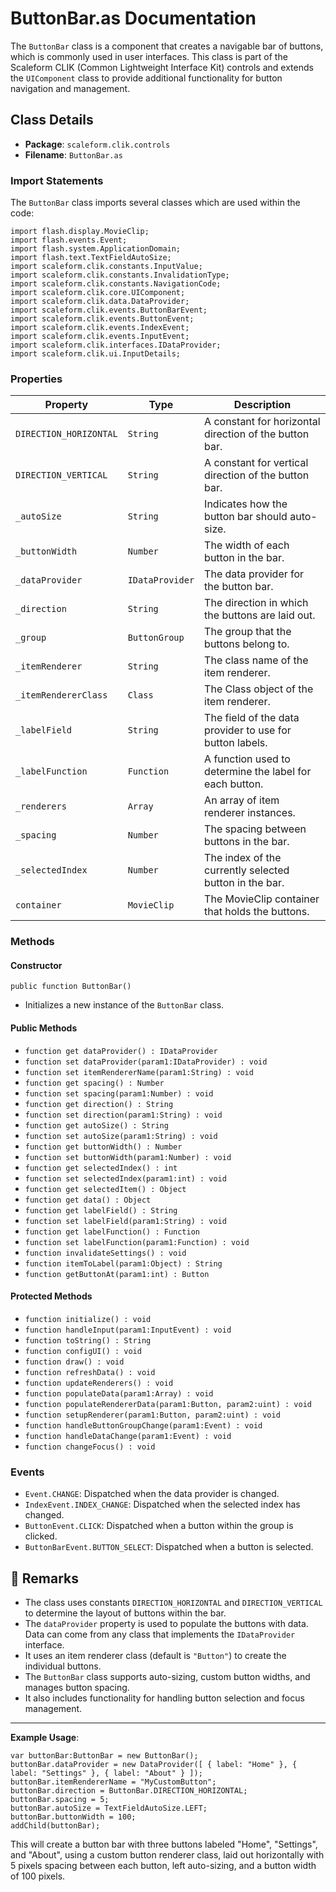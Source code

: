 # ButtonBar.as Documentation

The `ButtonBar` class is a component that creates a navigable bar of buttons, which is commonly used in user interfaces.
This class is part of the Scaleform CLIK (Common Lightweight Interface Kit) controls and extends the `UIComponent` class to provide additional functionality for button navigation and management.

## Class Details

- **Package**: `scaleform.clik.controls`
- **Filename**: `ButtonBar.as`

### Import Statements

The `ButtonBar` class imports several classes which are used within the code:

```as3
import flash.display.MovieClip;
import flash.events.Event;
import flash.system.ApplicationDomain;
import flash.text.TextFieldAutoSize;
import scaleform.clik.constants.InputValue;
import scaleform.clik.constants.InvalidationType;
import scaleform.clik.constants.NavigationCode;
import scaleform.clik.core.UIComponent;
import scaleform.clik.data.DataProvider;
import scaleform.clik.events.ButtonBarEvent;
import scaleform.clik.events.ButtonEvent;
import scaleform.clik.events.IndexEvent;
import scaleform.clik.events.InputEvent;
import scaleform.clik.interfaces.IDataProvider;
import scaleform.clik.ui.InputDetails;
```

### Properties

| Property               | Type             | Description                                                                |
|------------------------|------------------|----------------------------------------------------------------------------|
| `DIRECTION_HORIZONTAL` | `String`         | A constant for horizontal direction of the button bar.                     |
| `DIRECTION_VERTICAL`   | `String`         | A constant for vertical direction of the button bar.                       |
| `_autoSize`            | `String`         | Indicates how the button bar should auto-size.                             |
| `_buttonWidth`         | `Number`         | The width of each button in the bar.                                       |
| `_dataProvider`        | `IDataProvider`  | The data provider for the button bar.                                      |
| `_direction`           | `String`         | The direction in which the buttons are laid out.                           |
| `_group`               | `ButtonGroup`    | The group that the buttons belong to.                                      |
| `_itemRenderer`        | `String`         | The class name of the item renderer.                                       |
| `_itemRendererClass`   | `Class`          | The Class object of the item renderer.                                     |
| `_labelField`          | `String`         | The field of the data provider to use for button labels.                   |
| `_labelFunction`       | `Function`       | A function used to determine the label for each button.                    |
| `_renderers`           | `Array`          | An array of item renderer instances.                                       |
| `_spacing`             | `Number`         | The spacing between buttons in the bar.                                    |
| `_selectedIndex`       | `Number`         | The index of the currently selected button in the bar.                     |
| `container`            | `MovieClip`      | The MovieClip container that holds the buttons.                            |

### Methods

#### Constructor

```as3
public function ButtonBar()
```

- Initializes a new instance of the `ButtonBar` class.

#### Public Methods

- `function get dataProvider() : IDataProvider`
- `function set dataProvider(param1:IDataProvider) : void`
- `function set itemRendererName(param1:String) : void`
- `function get spacing() : Number`
- `function set spacing(param1:Number) : void`
- `function get direction() : String`
- `function set direction(param1:String) : void`
- `function get autoSize() : String`
- `function set autoSize(param1:String) : void`
- `function get buttonWidth() : Number`
- `function set buttonWidth(param1:Number) : void`
- `function get selectedIndex() : int`
- `function set selectedIndex(param1:int) : void`
- `function get selectedItem() : Object`
- `function get data() : Object`
- `function get labelField() : String`
- `function set labelField(param1:String) : void`
- `function get labelFunction() : Function`
- `function set labelFunction(param1:Function) : void`
- `function invalidateSettings() : void`
- `function itemToLabel(param1:Object) : String`
- `function getButtonAt(param1:int) : Button`

#### Protected Methods

- `function initialize() : void`
- `function handleInput(param1:InputEvent) : void`
- `function toString() : String`
- `function configUI() : void`
- `function draw() : void`
- `function refreshData() : void`
- `function updateRenderers() : void`
- `function populateData(param1:Array) : void`
- `function populateRendererData(param1:Button, param2:uint) : void`
- `function setupRenderer(param1:Button, param2:uint) : void`
- `function handleButtonGroupChange(param1:Event) : void`
- `function handleDataChange(param1:Event) : void`
- `function changeFocus() : void`

### Events

- `Event.CHANGE`: Dispatched when the data provider is changed.
- `IndexEvent.INDEX_CHANGE`: Dispatched when the selected index has changed.
- `ButtonEvent.CLICK`: Dispatched when a button within the group is clicked.
- `ButtonBarEvent.BUTTON_SELECT`: Dispatched when a button is selected.

## 📝 Remarks

- The class uses constants `DIRECTION_HORIZONTAL` and `DIRECTION_VERTICAL` to determine the layout of buttons within the bar.
- The `dataProvider` property is used to populate the buttons with data. Data can come from any class that implements the `IDataProvider` interface.
- It uses an item renderer class (default is `"Button"`) to create the individual buttons.
- The `ButtonBar` class supports auto-sizing, custom button widths, and manages button spacing.
- It also includes functionality for handling button selection and focus management.

---

**Example Usage**:

```as3
var buttonBar:ButtonBar = new ButtonBar();
buttonBar.dataProvider = new DataProvider([ { label: "Home" }, { label: "Settings" }, { label: "About" } ]);
buttonBar.itemRendererName = "MyCustomButton";
buttonBar.direction = ButtonBar.DIRECTION_HORIZONTAL;
buttonBar.spacing = 5;
buttonBar.autoSize = TextFieldAutoSize.LEFT;
buttonBar.buttonWidth = 100;
addChild(buttonBar);
```

This will create a button bar with three buttons labeled "Home", "Settings", and "About", using a custom button renderer class, laid out horizontally with 5 pixels spacing between each button, left auto-sizing, and a button width of 100 pixels.
